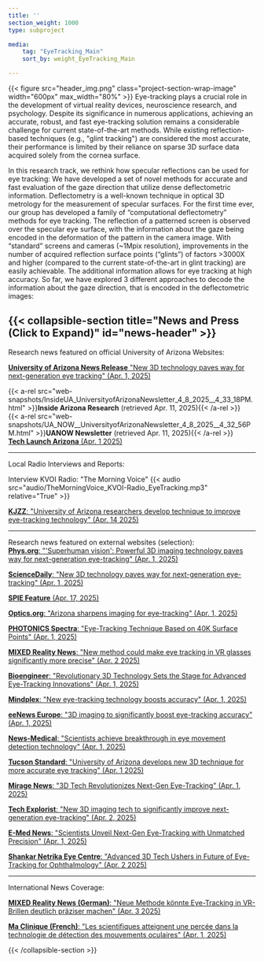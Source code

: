 ```yaml
---
title: ''
section_weight: 1000
type: subproject

media:
    tag: "EyeTracking_Main"
    sort_by: weight_EyeTracking_Main

---
```

{{< figure src="header_img.png" class="project-section-wrap-image" width="600px" max_width="80%" >}}
Eye-tracking plays a crucial role in the development of virtual reality devices, neuroscience research, and psychology. Despite its significance in numerous applications, achieving an accurate, robust, and fast eye-tracking solution remains a considerable challenge for current state-of-the-art methods. While existing reflection-based techniques (e.g., "glint tracking") are considered the most accurate, their performance is limited by their reliance on sparse 3D surface data acquired solely from the cornea surface. 

In this research track, we rethink how specular reflections can be used for eye tracking: We have developed a set of novel methods for accurate and fast evaluation of the gaze direction that utilize dense deflectometric information. Deflectometry is a well-known technique in optical 3D metrology for the measurement of specular surfaces. For the first time ever, our group has developed a family of “computational deflectometry” methods for eye tracking.  The reflection of a patterned screen is observed over the specular eye surface, with the information about the gaze being encoded in the deformation of the pattern in the camera image. With “standard” screens and cameras (~1Mpix resolution), improvements in the number of acquired reflection surface points (“glints”) of factors >3000X and higher (compared to the current state-of-the-art in glint tracking) are easily achievable. The additional information allows for eye tracking at high accuracy. So far, we have explored 3 different approaches to decode the information about the gaze direction, that is encoded in the deflectometric images: 

{{< collapsible-section title="News and Press (Click to Expand)" id="news-header" >}}
--------  
Research news featured on official University of Arizona Websites: 

[**University of Arizona News Release** "New 3D technology paves way for next-generation eye tracking" (Apr. 1, 2025)](https://news.arizona.edu/news/new-3d-technology-paves-way-next-generation-eye-tracking)

{{< a-rel src="web-snapshots/InsideUA_UniversityofArizonaNewsletter_4_8_2025__4_33_18PM.html" >}}**Inside Arizona Research** (retrieved Apr. 11, 2025){{< /a-rel >}}   
{{< a-rel src="web-snapshots/UA_NOW__UniversityofArizonaNewsletter_4_8_2025__4_32_56PM.html" >}}**UANOW Newsletter** (retrieved Apr. 11, 2025){{< /a-rel >}}   
[**Tech Launch Arizona** (Apr. 1 2025)](https://techlaunch.arizona.edu/news/new-3d-technology-paves-way-next-generation-eye-tracking)

-------- 
Local Radio Interviews and Reports:  

Interview KVOI Radio: "The Morning Voice" 
{{< audio src="audio/TheMorningVoice_KVOI-Radio_EyeTracking.mp3" relative="True" >}}

[**KJZZ**: "University of Arizona researchers develop technique to improve eye-tracking technology" (Apr. 14 2025)](https://www.kjzz.org/education/2025-04-14/university-of-arizona-researchers-develop-technique-to-improve-eye-tracking-technology)

--------  
Research news featured on external websites (selection):  
[**Phys.org**: "'Superhuman vision': Powerful 3D imaging technology paves way for next-generation eye-tracking" (Apr. 1, 2025)](https://phys.org/news/2025-03-superhuman-vision-powerful-3d-imaging.html)  

[**ScienceDaily**: "New 3D technology paves way for next-generation eye-tracking" (Apr. 1, 2025)](https://www.sciencedaily.com/releases/2025/04/250401131530.htm) 

[**SPIE Feature** (Apr. 17, 2025)](https://www.linkedin.com/posts/spie_researchers-at-the-university-of-arizona-activity-7318746334084116480-1Hgz/?utm_source=share&utm_medium=member_android&rcm=ACoAACeIZlgBXc4HXy54dsYMarkw2HjukiFomc8)  

[**Optics.org**: "Arizona sharpens imaging for eye-tracking" (Apr. 1, 2025)](https://optics.org/news/16/4/5)    

[**PHOTONICS Spectra**: "Eye-Tracking Technique Based on 40K Surface Points" (Apr. 1, 2025)](https://www.photonics.com/Articles/Eye-Tracking_Technique_Based_on_40K_Surface_Points/p5/a70887)    

[**MIXED Reality News**: "New method could make eye tracking in VR glasses significantly more precise" (Apr. 2 2025)](https://mixed-news.com/en/new-eye-tracking-method-could-dramatically-improve-vr-headset-accuracy/)  

[**Bioengineer**: "Revolutionary 3D Technology Sets the Stage for Advanced Eye-Tracking Innovations" (Apr. 1, 2025)](https://bioengineer.org/revolutionary-3d-technology-sets-the-stage-for-advanced-eye-tracking-innovations/)  

[**Mindplex**: "New eye-tracking technology boosts accuracy" (Apr. 1, 2025)](https://magazine.mindplex.ai/mp_news/new-eye-tracking-technology-boosts-accuracy/)  

[**eeNews Europe**: "3D imaging to significantly boost eye-tracking accuracy" (Apr. 1, 2025)](https://www.eenewseurope.com/en/3d-imaging-to-significantly-boost-eye-tracking-accuracy/)  

[**News-Medical**: "Scientists achieve breakthrough in eye movement detection technology" (Apr. 1, 2025)](https://www.news-medical.net/news/20250401/Scientists-achieve-breakthrough-in-eye-movement-detection-technology.aspx)  

[**Tucson Standard**: "University of Arizona develops new 3D technique for more accurate eye tracking" (Apr. 1 2025)](https://tucsonstandard.com/stories/670754672-university-of-arizona-develops-new-3d-technique-for-more-accurate-eye-tracking)  

[**Mirage News**: "3D Tech Revolutionizes Next-Gen Eye-Tracking" (Apr. 1, 2025)](https://www.miragenews.com/3d-tech-revolutionizes-next-gen-eye-tracking-1436542/)

[**Tech Explorist**: "New 3D imaging tech to significantly improve next-generation eye-tracking" (Apr. 2, 2025)](https://www.techexplorist.com/new-3d-imaging-tech-significantly-improve-next-generation-eye-tracking/98508/)  

[**E-Med News**: "Scientists Unveil Next-Gen Eye-Tracking with Unmatched Precision" (Apr. 1, 2025)](https://emed.news/scientists-unveil-next-gen-eye-tracking-with-unmatched-precision/)  

[**Shankar Netrika Eye Centre**: "Advanced 3D Tech Ushers in Future of Eye-Tracking for Ophthalmology" (Apr. 2 2025)](https://shankarnetrika.com/advanced-3d-tech-ushers-in-future-of-eye-tracking-for-ophthalmology/)





--------  
International News Coverage:

[**MIXED Reality News (German)**: "Neue Methode könnte Eye-Tracking in VR-Brillen deutlich präziser machen" (Apr. 3 2025)](https://mixed.de/neue-methode-koennte-eye-tracking-in-vr-brillen-deutlich-praeziser-machen/)  

[**Ma Clinique (French)**: "Les scientifiques atteignent une percée dans la technologie de détection des mouvements oculaires" (Apr. 1, 2025)](https://ma-clinique.fr/les-scientifiques-atteignent-une-percee-dans-la-technologie-de-detection-des-mouvements-oculaires)  

{{< /collapsible-section >}} 



